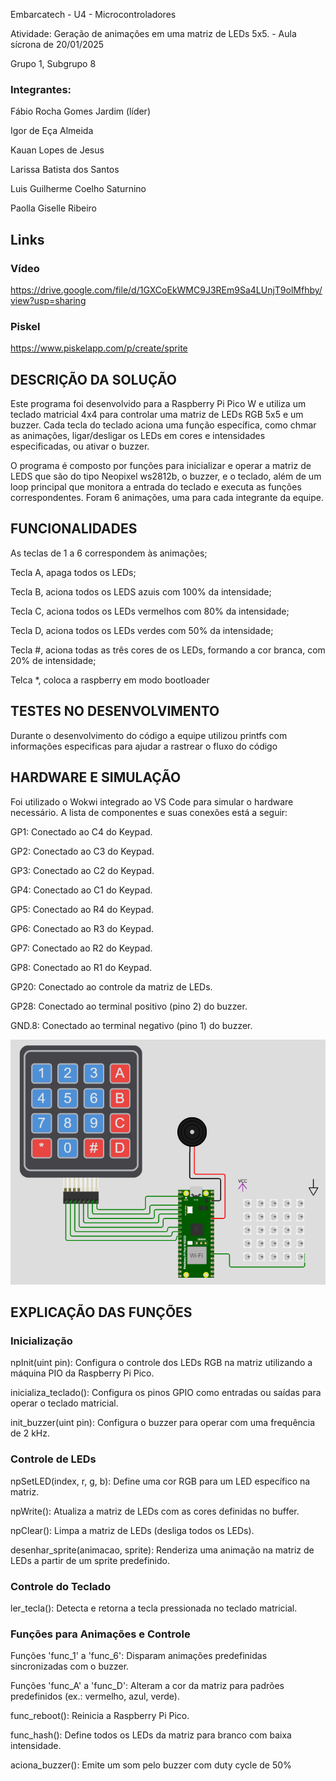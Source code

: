 Embarcatech - U4 - Microcontroladores

Atividade: Geração de animações em uma matriz de LEDs 5x5. - Aula sícrona de 20/01/2025

Grupo 1, Subgrupo 8

### Integrantes:

Fábio Rocha Gomes Jardim  (líder)

Igor de Eça Almeida  

Kauan Lopes de Jesus  

Larissa Batista dos Santos  

Luis Guilherme Coelho Saturnino  

Paolla Giselle Ribeiro  

## Links  

### Vídeo  
https://drive.google.com/file/d/1GXCoEkWMC9J3REm9Sa4LUnjT9olMfhby/view?usp=sharing  

### Piskel  
https://www.piskelapp.com/p/create/sprite

## DESCRIÇÃO DA SOLUÇÃO  
Este programa foi desenvolvido para a Raspberry Pi Pico W e utiliza um teclado matricial 4x4 para controlar uma matriz de LEDs RGB 5x5 e um buzzer. Cada tecla do teclado aciona uma função específica, como chmar as animações, ligar/desligar os LEDs em cores e intensidades especificadas, ou ativar o buzzer.  

O programa é composto por funções para inicializar e operar a matriz de LEDS que são do tipo Neopixel ws2812b, o buzzer, e o teclado, além de um loop principal que monitora a entrada do teclado e executa as funções correspondentes. Foram 6 animações, uma para cada integrante da equipe.

## FUNCIONALIDADES  
As teclas de 1 a 6 correspondem às animações;  

Tecla A, apaga todos os LEDs;  

Tecla B, aciona todos os LEDS azuis com 100% da intensidade;  

Tecla C, aciona todos os LEDs vermelhos com 80% da intensidade;  

Tecla D, aciona todos os LEDs verdes com 50% da intensidade;  

Tecla #, aciona todas as três cores de os LEDs, formando a cor branca, com 20% de intensidade;  

Telca *, coloca a raspberry em modo bootloader

## TESTES NO DESENVOLVIMENTO  
Durante o desenvolvimento do código a equipe utilizou printfs com informações especificas para ajudar a rastrear o fluxo do código

## HARDWARE E SIMULAÇÃO  
Foi utilizado o Wokwi integrado ao VS Code para simular o hardware necessário. A lista de componentes e suas conexões está a seguir:   

GP1: Conectado ao C4 do Keypad.

GP2: Conectado ao C3 do Keypad.

GP3: Conectado ao C2 do Keypad.

GP4: Conectado ao C1 do Keypad.

GP5: Conectado ao R4 do Keypad.

GP6: Conectado ao R3 do Keypad.

GP7: Conectado ao R2 do Keypad.

GP8: Conectado ao R1 do Keypad.

GP20: Conectado ao controle da matriz de LEDs.

GP28: Conectado ao terminal positivo (pino 2) do buzzer.

GND.8: Conectado ao terminal negativo (pino 1) do buzzer.

![Conexões do Circuito](https://github.com/fabiorgj/Tarefa_U4_aula_sinc_20_01/blob/main/esquema_simulacao_wokwi.png)

## EXPLICAÇÃO DAS FUNÇÕES  

### Inicialização  

npInit(uint pin): Configura o controle dos LEDs RGB na matriz utilizando a máquina PIO da Raspberry Pi Pico.

inicializa_teclado(): Configura os pinos GPIO como entradas ou saídas para operar o teclado matricial.

init_buzzer(uint pin): Configura o buzzer para operar com uma frequência de 2 kHz.

### Controle de LEDs

npSetLED(index, r, g, b): Define uma cor RGB para um LED específico na matriz.

npWrite(): Atualiza a matriz de LEDs com as cores definidas no buffer.

npClear(): Limpa a matriz de LEDs (desliga todos os LEDs).

desenhar_sprite(animacao, sprite): Renderiza uma animação na matriz de LEDs a partir de um sprite predefinido.

### Controle do Teclado

ler_tecla(): Detecta e retorna a tecla pressionada no teclado matricial.

### Funções para Animações e Controle

Funções 'func_1' a 'func_6': Disparam animações predefinidas sincronizadas com o buzzer.

Funções 'func_A' a 'func_D': Alteram a cor da matriz para padrões predefinidos (ex.: vermelho, azul, verde).

func_reboot(): Reinicia a Raspberry Pi Pico.

func_hash(): Define todos os LEDs da matriz para branco com baixa intensidade.

aciona_buzzer(): Emite um som pelo buzzer com duty cycle de 50%


